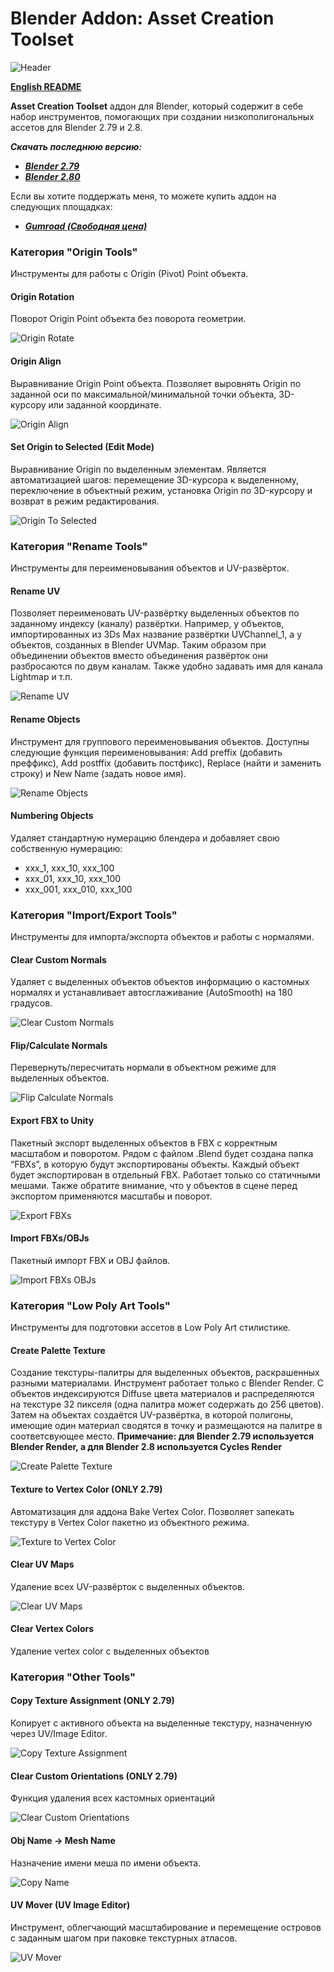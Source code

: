 # Blender Addon: Asset Creation Toolset

![Header](/images/header.png)

**[English README](/README.md)**

**Asset Creation Toolset** аддон для Blender, который содержит в себе набор инструментов, помогающих при создании низкополигональных ассетов для Blender 2.79 и 2.8.

***Скачать последнюю версию:***

* ***[Blender 2.79](https://github.com/mrven/Blender-Asset-Creation-Toolset/raw/master/Releases/Asset_Creation_Toolset_2_4_1_279.zip)***
* ***[Blender 2.80](https://github.com/mrven/Blender-Asset-Creation-Toolset/raw/master/Releases/Asset_Creation_Toolset_2_4_2_280.zip)***

Если вы хотите поддержать меня, то можете купить аддон на следующих площадках:
* ***[Gumroad (Свободная цена)](https://gumroad.com/l/hPXIh)***

### Категория "Origin Tools"
Инструменты для работы с Origin (Pivot) Point объекта.


#### Origin Rotation
Поворот Origin Point объекта без поворота геометрии.

![Origin Rotate](/images/origin_rotate.gif)


#### Origin Align
Выравнивание Origin Point объекта. Позволяет выровнять Origin по заданной оси по максимальной/минимальной точки объекта, 3D-курсору или заданной координате.

![Origin Align](/images/origin_align.gif)


#### Set Origin to Selected (Edit Mode)
Выравнивание Origin по выделенным элементам. Является автоматизацией шагов: перемещение 3D-курсора к выделенному, переключение в объектный режим, установка Origin по 3D-курсору и возврат в режим редактирования.

![Origin To Selected](/images/origin_to_selected.gif)


### Категория "Rename Tools"
Инструменты для переименовывания объектов и UV-развёрток.


#### Rename UV
Позволяет переименовать UV-развёртку выделенных объектов по заданному индексу (каналу) развёртки. Например, у объектов, импортированных из 3Ds Max название развёртки UVChannel_1, а у объектов, созданных в Blender UVMap. Таким образом при объединении объектов вместо объединения развёрток они разбросаются по двум каналам. Также удобно задавать имя для канала Lightmap и т.п.

![Rename UV](/images/rename_uv.gif)


#### Rename Objects
Инструмент для группового переименовывания объектов. Доступны следующие функция переименовывания: Add preffix (добавить преффикс), Add postffix (добавить постфикс), Replace (найти и заменить строку) и New Name (задать новое имя).

![Rename Objects](/images/rename_objects.gif)


#### Numbering Objects
Удаляет стандартную нумерацию блендера и добавляет свою собственную нумерацию:
* xxx_1, xxx_10, xxx_100
* xxx_01, xxx_10, xxx_100
* xxx_001, xxx_010, xxx_100


### Категория "Import/Export Tools"
Инструменты для импорта/экспорта объектов и работы с нормалями.


#### Clear Custom Normals
Удаляет с выделенных объектов объектов информацию о кастомных нормалях и устанавливает автосглаживание (AutoSmooth) на 180 градусов.

![Clear Custom Normals](/images/clear_custom_normals.gif)


#### Flip/Calculate Normals
Перевернуть/пересчитать нормали в объектном режиме для выделенных объектов.

![Flip Calculate Normals](/images/recalc_normals.gif)


#### Export FBX to Unity
Пакетный экспорт выделенных объектов в FBX с корректным масштабом и поворотом. Рядом с файлом .Blend будет создана папка “FBXs”, в которую будут экспортированы объекты. Каждый объект будет экспортирован в отдельный FBX. Работает только со статичными мешами. Также обратите внимание, что у объектов в сцене перед экспортом применяются масштабы и поворот.

![Export FBXs](/images/export_fbxs.gif)


#### Import FBXs/OBJs
Пакетный импорт FBX и OBJ файлов.

![Import FBXs OBJs](/images/batch_import.gif)


### Категория "Low Poly Art Tools"
Инструменты для подготовки ассетов в Low Poly Art стилистике.


#### Create Palette Texture
Создание текстуры-палитры для выделенных объектов, раскрашенных разными материалами. Инструмент работает только с Blender Render. С объектов индексируются Diffuse цвета материалов и распределяются на текстуре 32 пикселя (одна палитра может содержать до 256 цветов). Затем на объектах создаётся UV-развёртка, в которой полигоны, имеющие один материал сводятся в точку и размещаются на палитре в соответсвующее место.
**Примечание: для Blender 2.79 используется Blender Render, а для Blender 2.8 используется Cycles Render**

![Create Palette Texture](/images/create_palette.gif)


#### Texture to Vertex Color (ONLY 2.79)
Автоматизация для аддона Bake Vertex Color. Позволяет запекать текстуру в Vertex Color пакетно из объектного режима.

![Texture to Vertex Color](/images/vertex_colors.gif)


#### Clear UV Maps
Удаление всех UV-развёрток с выделенных объектов.

![Clear UV Maps](/images/clear_uv.gif)


#### Clear Vertex Colors
Удаление vertex color с выделенных объектов


### Категория "Other Tools"


#### Copy Texture Assignment (ONLY 2.79)
Копирует с активного объекта на выделенные текстуру, назначенную через UV/Image Editor.

![Copy Texture Assignment](/images/copy_texture.gif)


#### Clear Custom Orientations (ONLY 2.79)
Функция удаления всех кастомных ориентаций

![Clear Custom Orientations](/images/clear_custom_ori.gif)


#### Obj Name -> Mesh Name
Назначение имени меша по имени объекта.

![Copy Name](/images/mesh_name.gif)


#### UV Mover (UV Image Editor)
Инструмент, облегчающий масштабирование и перемещение островов с заданным шагом при паковке текстурных атласов.

![UV Mover](/images/uv_mover.gif)
